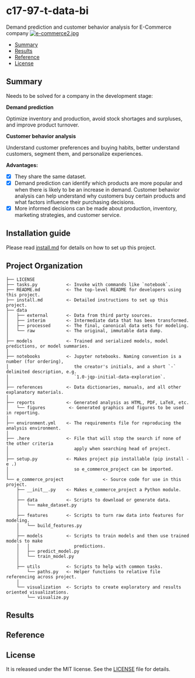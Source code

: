 # c17-97-t-data-bi
Demand prediction and customer behavior analysis for E-Commerce company
[![e-commerce2.jpg](https://i.postimg.cc/prL8q2f0/e-commerce2.jpg)](https://postimg.cc/BLRXvfwD)

- [Summary](#summary)
- [Results](#results)
- [Reference](#reference)
- [License](#license)

## Summary
Needs to be solved for a company in the development stage:

**Demand prediction**

Optimize inventory and production, avoid stock shortages and surpluses, and improve product turnover.

**Customer behavior analysis**

Understand customer preferences and buying habits, better understand customers, segment them, and personalize experiences.

**Advantages:**

- [x]  They share the same dataset.
- [x]  Demand prediction can identify which products are more popular and when there is likely to be an increase in demand. Customer behavior analysis can help understand why customers buy certain products and what factors influence their purchasing decisions.
- [x]  More informed decisions can be made about production, inventory, marketing strategies, and customer service.

## Installation guide

Please read [install.md](install.md) for details on how to set up this project.

## Project Organization

    ├── LICENSE
    ├── tasks.py           <- Invoke with commands like `notebook`.
    ├── README.md          <- The top-level README for developers using this project.
    ├── install.md         <- Detailed instructions to set up this project.
    ├── data
    │   ├── external       <- Data from third party sources.
    │   ├── interim        <- Intermediate data that has been transformed.
    │   ├── processed      <- The final, canonical data sets for modeling.
    │   └── raw            <- The original, immutable data dump.
    │
    ├── models             <- Trained and serialized models, model predictions, or model summaries.
    │
    ├── notebooks          <- Jupyter notebooks. Naming convention is a number (for ordering),
    │                         the creator's initials, and a short `-` delimited description, e.g.
    │                         `1.0-jqp-initial-data-exploration`.
    │
    ├── references         <- Data dictionaries, manuals, and all other explanatory materials.
    │
    ├── reports            <- Generated analysis as HTML, PDF, LaTeX, etc.
    │   └── figures         <- Generated graphics and figures to be used in reporting.
    │
    ├── environment.yml    <- The requirements file for reproducing the analysis environment.
    │
    ├── .here              <- File that will stop the search if none of the other criteria
    │                         apply when searching head of project.
    │
    ├── setup.py           <- Makes project pip installable (pip install -e .)
    │                         so e_commerce_project can be imported.
    │
    └── e_commerce_project               <- Source code for use in this project.
        ├── __init__.py    <- Makes e_commerce_project a Python module.
        │
        ├── data           <- Scripts to download or generate data.
        │   └── make_dataset.py
        │
        ├── features       <- Scripts to turn raw data into features for modeling.
        │   └── build_features.py
        │
        ├── models         <- Scripts to train models and then use trained models to make
        │   │                 predictions.
        │   ├── predict_model.py
        │   └── train_model.py
        │
        ├── utils          <- Scripts to help with common tasks.
            └── paths.py   <- Helper functions to relative file referencing across project.
        │
        └── visualization  <- Scripts to create exploratory and results oriented visualizations.
            └── visualize.py

## Results 

## Reference

## License

It is released under the MIT license. See the [LICENSE](/LICENSE) file for details.